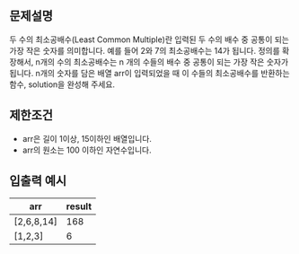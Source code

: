 ## 문제설명

두 수의 최소공배수(Least Common Multiple)란 입력된 두 수의 배수 중 공통이 되는 가장 작은 숫자를 의미합니다. 예를 들어 2와 7의 최소공배수는 14가 됩니다. 정의를 확장해서, n개의 수의 최소공배수는 n 개의 수들의 배수 중 공통이 되는 가장 작은 숫자가 됩니다. n개의 숫자를 담은 배열 arr이 입력되었을 때 이 수들의 최소공배수를 반환하는 함수, solution을 완성해 주세요.

## 제한조건

- arr은 길이 1이상, 15이하인 배열입니다.
- arr의 원소는 100 이하인 자연수입니다.

## 입출력 예시

| arr        | result |
| ---------- | ------ |
| [2,6,8,14] | 168    |
| [1,2,3]    | 6      |
